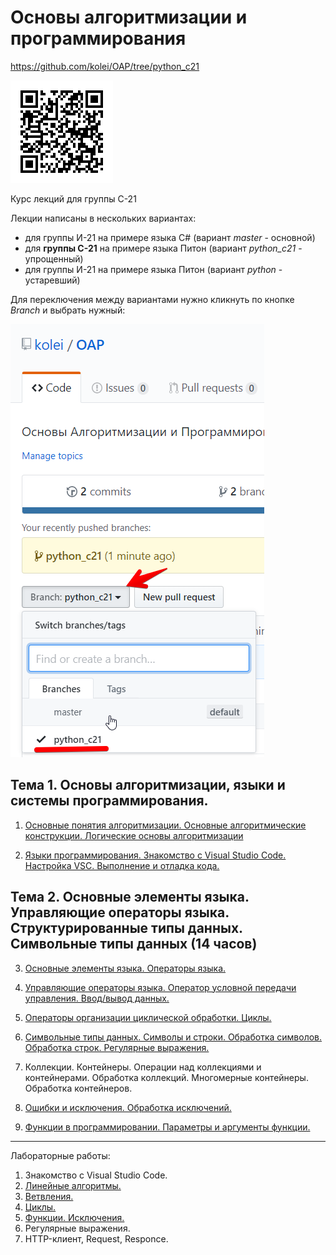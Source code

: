# Основы алгоритмизации и программирования

https://github.com/kolei/OAP/tree/python_c21

![](img/qr-code.gif)

Курс лекций для группы С-21

Лекции написаны в нескольких вариантах:
* для группы И-21 на примере языка C# (вариант *master* - основной)
* для **группы С-21** на примере языка Питон (вариант *python_c21* - упрощенный)
* для группы И-21 на примере языка Питон (вариант *python* - устаревший)

Для переключения между вариантами нужно кликнуть по кнопке *Branch* и выбрать нужный:

![](img/readme_c21.png)

[22/14]: лекции/лабы

## Тема 1. Основы алгоритмизации, языки и системы программирования.

[10 часов по ПООП минус 2 часа от циклов]: _

1. [Основные понятия алгоритмизации. Основные алгоритмические конструкции. Логические основы алгоритмизации](articles/t1l1.md)

[4/0]: _

2. [Языки программирования. Знакомство с Visual Studio Code. Настройка VSC. Выполнение и отладка кода.](articles/l2.md)

[//TODO тут очень мало, налить воды про алгоритмы]: _

[8(+4)/0]: _

## Тема 2. Основные элементы языка. Управляющие операторы языка. Структурированные типы данных. Символьные типы данных (14 часов)

3. [Основные элементы языка. Операторы языка.](articles/t2l3.md)

[//TODO в этом разделе осталась работа со строками, списками... вытащить]: _

[12(+4)/0]: _

4. [Управляющие операторы языка. Оператор условной передачи управления. Ввод/вывод данных.](articles/t2l4.md)

[14(+2)/0]: _

5. [Операторы организации циклической обработки. Циклы.](articles/t2l5.md)

[//TODO Работа с массивами. Одномерные массивы. Обработка массивов. Сортировка массивов. Двумерные массивы. Решение систем уравнений.]: дописать

6. [Символьные типы данных. Символы и строки. Обработка символов. Обработка строк. Регулярные выражения.](../articles/t2l6_strings.md)

7. Коллекции. Контейнеры. Операции над коллекциями и контейнерами. Обработка коллекций. Многомерные контейнеры. Обработка контейнеров.

8. [Ошибки и исключения. Обработка исключений.](/articles/l4.md)

9. [Функции в программировании. Параметры и аргументы функции.](/articles/python_c_fun.md)

[Параметры командной строки. command_line_params.md]: _

[Работа с файлами. files.md]: _

[HTTP-клиент, Request, Responce, Формат JSON http.md]: _

---

Лабораторные работы:

1. Знакомство с Visual Studio Code.
2. [Линейные алгоритмы.](/articles/lab1.md)
3. [Ветвления.](/articles/lab2.md)
4. [Циклы.](/articles/lab3.md)
5. [Функции. Исключения.](/articles/lab4.md)
6. Регулярные выражения.
7. HTTP-клиент, Request, Responce.

[1]: https://younglinux.info/python/for.php
